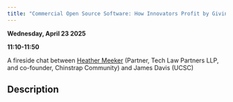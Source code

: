 ```yaml
---
title: "Commercial Open Source Software: How Innovators Profit by Giving Software Away"
---
```


**Wednesday, April 23 2025**

**11:10-11:50**

A fireside chat between [Heather Meeker](../speakers/heather-meeker.md) (Partner, Tech Law Partners LLP, and co-founder, Chinstrap Community) and James Davis (UCSC)

## Description
